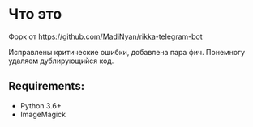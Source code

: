 # Что это
Форк от https://github.com/MadiNyan/rikka-telegram-bot

Исправлены критические ошибки, добавлена пара фич. Понемногу удаляем дублирующийся код. 

## Requirements:
+ Python 3.6+
+ ImageMagick
